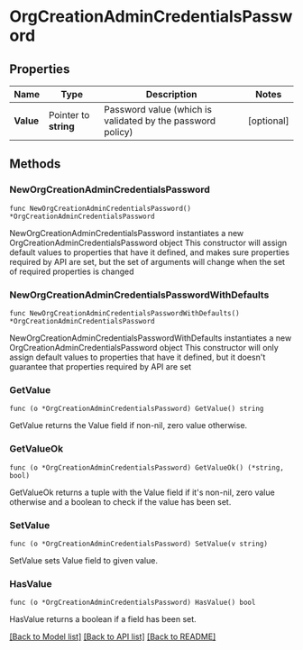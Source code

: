 # OrgCreationAdminCredentialsPassword

## Properties

Name | Type | Description | Notes
------------ | ------------- | ------------- | -------------
**Value** | Pointer to **string** | Password value (which is validated by the password policy) | [optional] 

## Methods

### NewOrgCreationAdminCredentialsPassword

`func NewOrgCreationAdminCredentialsPassword() *OrgCreationAdminCredentialsPassword`

NewOrgCreationAdminCredentialsPassword instantiates a new OrgCreationAdminCredentialsPassword object
This constructor will assign default values to properties that have it defined,
and makes sure properties required by API are set, but the set of arguments
will change when the set of required properties is changed

### NewOrgCreationAdminCredentialsPasswordWithDefaults

`func NewOrgCreationAdminCredentialsPasswordWithDefaults() *OrgCreationAdminCredentialsPassword`

NewOrgCreationAdminCredentialsPasswordWithDefaults instantiates a new OrgCreationAdminCredentialsPassword object
This constructor will only assign default values to properties that have it defined,
but it doesn't guarantee that properties required by API are set

### GetValue

`func (o *OrgCreationAdminCredentialsPassword) GetValue() string`

GetValue returns the Value field if non-nil, zero value otherwise.

### GetValueOk

`func (o *OrgCreationAdminCredentialsPassword) GetValueOk() (*string, bool)`

GetValueOk returns a tuple with the Value field if it's non-nil, zero value otherwise
and a boolean to check if the value has been set.

### SetValue

`func (o *OrgCreationAdminCredentialsPassword) SetValue(v string)`

SetValue sets Value field to given value.

### HasValue

`func (o *OrgCreationAdminCredentialsPassword) HasValue() bool`

HasValue returns a boolean if a field has been set.


[[Back to Model list]](../README.md#documentation-for-models) [[Back to API list]](../README.md#documentation-for-api-endpoints) [[Back to README]](../README.md)



